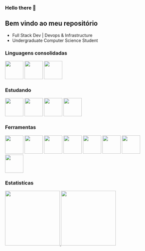 ### Hello there 👋
## Bem vindo ao meu repositório

- Full Stack Dev | Devops & Infrastructure
- Undergraduate Computer Science Student
### Linguagens consolidadas


<p>
<img src="https://cdn.jsdelivr.net/gh/devicons/devicon/icons/java/java-original-wordmark.svg"  width="60" height="60" />
<img src="https://cdn.jsdelivr.net/gh/devicons/devicon/icons/python/python-original-wordmark.svg" width="60" height="60"/>
<img src="https://cdn.jsdelivr.net/gh/devicons/devicon/icons/javascript/javascript-plain.svg" width="60" height= "60" />


<p>

### Estudando
 <p>
  <img src="https://cdn.jsdelivr.net/gh/devicons/devicon/icons/angularjs/angularjs-original.svg" width="60" height="60" />
  <img src="https://cdn.jsdelivr.net/gh/devicons/devicon/icons/kotlin/kotlin-original.svg" width="60" height="60" />
  <img src="https://cdn.jsdelivr.net/gh/devicons/devicon/icons/android/android-plain.svg" width="60" height="60" />
  <img src="https://cdn.jsdelivr.net/gh/devicons/devicon/icons/flutter/flutter-original.svg" width="60" height="60" />

<p>
  

  
### Ferramentas


<p>
<img src="https://cdn.jsdelivr.net/gh/devicons/devicon/icons/spring/spring-original.svg"   width="60" height="60"/>
<img src="https://cdn.jsdelivr.net/gh/devicons/devicon/icons/bash/bash-plain.svg" width="60" height="60" />
<img src="https://cdn.jsdelivr.net/gh/devicons/devicon/icons/debian/debian-plain-wordmark.svg" width="60" height="60" />
<img src="https://cdn.jsdelivr.net/gh/devicons/devicon/icons/docker/docker-original-wordmark.svg" width="60" height="60"/>
<img src="https://cdn.jsdelivr.net/gh/devicons/devicon/icons/git/git-plain.svg" width="60" height="60" />
  <img src="https://docs.ansible.com/favicon.ico" width="60" height="60" />
<img src="https://cdn.jsdelivr.net/gh/devicons/devicon/icons/vuejs/vuejs-original-wordmark.svg" width="60" height="60"/>
  <img src="https://cdn.jsdelivr.net/gh/devicons/devicon/icons/stylus/stylus-original.svg" width="60" height="60"/>

  




<p>
                                                                                                                  
### Estatistícas


<a href="https://github.com/mpirixan">
<img height="180em" src="https://github-readme-stats.vercel.app/api/top-langs/?username=mpirixan&layout=compact&langs_count=7&theme=dracula"/>
<img height="180em" src="https://github-readme-stats.vercel.app/api?username=mpirixan&show_icons=true&theme=dracula&include_all_commits=true&count_private=true"/>

</div>
